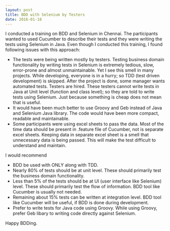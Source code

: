 ```yaml
---
layout: post
title: BDD with Selenium by Testers
date: 2016-01-18
---
```

I conducted a training on BDD and Selenium in Chennai. The participants wanted to used Cucumber to describe their tests and they were writing the tests using Selenium in Java.
Even though I conducted this training, I found following issues with this approach:

* The tests were being written mostly by testers. Testing business domain functionality by writing tests in Selenium is extremely tedious, slow, error-prone and almost unmaintainable. Yet I see this smell in many projects. While developing, everyone is in a hurry; so TDD (test driven development) is skipped. After the project is done, some manager wants automated tests. Testers are hired. These testers cannot write tests in Java at Unit level (function and class level); so they are told to write tests using Selenium. Just because something is cheap does not mean that is useful.
* It would have been much better to use Groovy and Geb instead of Java and Selenium Java library. The code would have been more compact, readable and maintainable.
* Some participants were using excel sheets to pass the data. Most of the time data should be present in .feature file of Cucumber, not is separate excel sheets. Keeping data in separate excel sheet is a smell that unnecessary data is being passed. This will make the test difficult to understand and maintain.


I would recommend

* BDD be used with ONLY along with TDD.
* Nearly 80% of tests should be at unit level. These should primarily test the business domain functionality.
* Less than 5% of the tests should be at UI (user interface like Selenium) level. These should primarily test the flow of information. BDD tool like Cucumber is usually not needed.
* Remaining about 15% tests can be written at integration level. BDD tool like Cucumber will be useful, if BDD is done during development.
* Prefer to write tests for Java code using Groovy. While using Groovy, prefer Geb libary to writing code directly against Selenium.

Happy BDDing.
